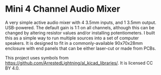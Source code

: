 # Mini 4 Channel Audio Mixer

A very simple active audio mixer with 4 3.5mm inputs, and 1 3.5mm output.  USB-powered.  The default gain is 1:1 on all channels, although this can be changed by altering resistor values and/or installing potentiometers.  I built this as a simple way to run multiple sources into a set of computer speakers.  It is designed to fit in a commonly-available 90x70x28mm enclosure with end panels that can be either laser-cut or made from PCBs.

This project uses symbols from https://github.com/ArrestedLightning/al_kicad_libraries/.  It is licensed CC BY 4.0.
